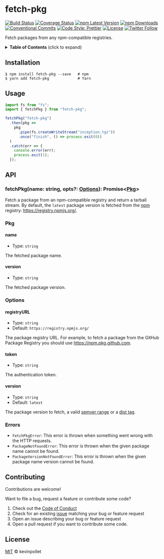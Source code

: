 # fetch-pkg <!-- omit in toc -->

[![Build Status](https://github.com/kevinpollet/fetch-pkg/workflows/build/badge.svg)](https://github.com/kevinpollet/fetch-pkg/actions)
[![Coverage Status](https://coveralls.io/repos/github/kevinpollet/fetch-pkg/badge.svg)](https://coveralls.io/github/kevinpollet/fetch-pkg)
[![npm Latest Version](https://img.shields.io/npm/v/fetch-pkg/latest)](https://www.npmjs.com/package/fetch-pkg)
[![npm Downloads](https://img.shields.io/npm/dm/fetch-pkg)](https://www.npmjs.com/package/fetch-pkg)
[![Conventional Commits](https://img.shields.io/badge/Conventional%20Commits-1.0.0-yellow.svg)](https://conventionalcommits.org)
[![Code Style: Prettier](https://img.shields.io/badge/code_style-prettier-ff69b4.svg)](https://github.com/prettier/prettier)
[![License](https://img.shields.io/github/license/kevinpollet/fetch-pkg)](./LICENSE.md)
[![Twitter Follow](https://img.shields.io/twitter/follow/kevinpollet?style=social)](https://twitter.com/kevinpollet)

Fetch packages from any npm-compatible registries.

<details>
  <summary><strong>Table of Contents</strong> (click to expand)</summary>

- [Installation](#installation)
- [Usage](#usage)
- [API](#api)
- [Contributing](#contributing)
- [License](#license)

</details>

## Installation

```shell
$ npm install fetch-pkg --save   # npm
$ yarn add fetch-pkg             # Yarn
```

## Usage

```typescript
import fs from "fs";
import { fetchPkg } from "fetch-pkg";

fetchPkg("fetch-pkg")
  .then(pkg =>
    pkg
      .pipe(fs.createWriteStream("inception.tgz"))
      .once("finish", () => process.exit(0))
  )
  .catch(err => {
    console.error(err);
    process.exit(1);
  });
```

## API

### fetchPkg(name: string, opts?: [Options](#options)): Promise<[Pkg](#pkg)> <!-- omit in toc -->

Fetch a package from an npm-compatible registry and return a tarball stream. By default, the `latest` package version is fetched from the [npm](https://www.npmjs.com/) registry: https://registry.npmjs.org/.

### Pkg <!-- omit in toc -->

#### name <!-- omit in toc -->

- Type: `string`

The fetched package name.

#### version <!-- omit in toc -->

- Type: `string`

The fetched package version.

### Options <!-- omit in toc -->

#### registryURL <!-- omit in toc -->

- Type: `string`
- Default: `https://registry.npmjs.org/`

The package registry URL. For example, to fetch a package from the GitHub Package Registry you should use https://npm.pkg.github.com.

#### token <!-- omit in toc -->

- Type: `string`

The authentication token.

#### version <!-- omit in toc -->

- Type: `string`
- Default: `latest`

The package version to fetch, a valid [semver range](https://github.com/npm/node-semver#ranges) or a [dist tag](https://docs.npmjs.com/cli/dist-tag).

### Errors <!-- omit in toc -->

- `FetchPkgError`: This error is thrown when something went wrong with the HTTP requests.
- `PackageNotFoundError`: This error is thrown when the given package name cannot be found.
- `PackageVersionNotFoundError`: This error is thrown when the given package name version cannot be found.

## Contributing

Contributions are welcome!

Want to file a bug, request a feature or contribute some code?

1. Check out the [Code of Conduct](./CODE_OF_CONDUCT.md)
2. Check for an existing [issue](https://github.com/kevinpollet/fetch-pkg) matching your bug or feature request
3. Open an issue describing your bug or feature request
4. Open a pull request if you want to contribute some code.

## License

[MIT](./LICENSE.md) © kevinpollet
